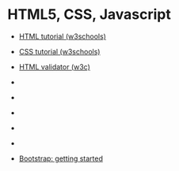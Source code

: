 # HTML5, CSS, Javascript 

  * [HTML tutorial (w3schools)](https://www.w3schools.com/html/)
  * [CSS tutorial (w3schools)](https://www.w3schools.com/css/)
  * [HTML validator (w3c)](https://validator.w3.org/)

  * [](assets/0.1/html5-css.pdf)
  * [](assets/0.1/javascript1.pdf)
  * [](assets/0.1/javascript2-tipus_operadors_condicionals.pdf)
  * [](assets/0.1/javascript3-bucles_arrays_objectes_jquery_events.pdf)
  * [](assets/0.1/javascript4-events_bootstrap.pdf)

  * [Bootstrap: getting started](https://getbootstrap.com/docs/4.5/getting-started/introduction/)